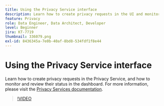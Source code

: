 ```yaml
---
title: Using the Privacy Service interface
description: Learn how to create privacy requests in the UI and monitor/review their status in the dashboard.
feature: Privacy
role: Data Engineer, Data Architect, Developer
level: Beginner
jira: KT-7719
thumbnail: 336079.png
exl-id: 8436345a-7e0b-40af-8bd8-534fdf1f8e44
---
```


# Using the Privacy Service interface

Learn how to create privacy requests in the Privacy Service, and how to monitor and review their status in the dashboard. For more information, please visit the [Privacy Services documentation](https://experienceleague.adobe.com/docs/experience-platform/privacy/home.html).

>[!VIDEO](https://video.tv.adobe.com/v/336079?learn=on&enablevpops)
